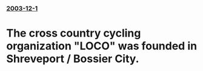 ### [2003-12-1](/news/2003/12/1/index.md)

#   The cross country cycling organization "LOCO" was founded in Shreveport / Bossier City.



